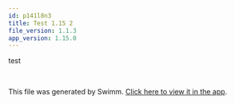 ```yaml
---
id: p141l8n3
title: Test 1.15 2
file_version: 1.1.3
app_version: 1.15.0
---
```


test

<br/>

This file was generated by Swimm. [Click here to view it in the app](https://swimm-web-app.web.app/repos/Z2l0aHViJTNBJTNBY3NoYXJwLXNoYXVsLXRlc3QlM0ElM0Fzd2ltbWlv/docs/p141l8n3).
